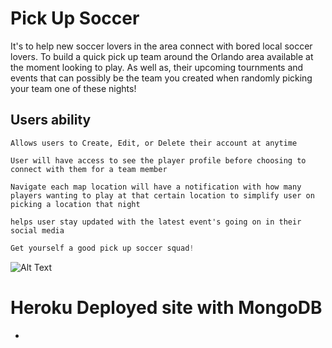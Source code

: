 # Pick Up Soccer
It's to help new soccer lovers in the area connect with bored local soccer lovers. To build a quick pick up team around the Orlando area available at the moment looking to play. As well as, their upcoming tournments and events that can possibly be the team you created when randomly picking your team one of these nights!

## Users ability

`Allows users to Create, Edit, or Delete their account at anytime`

`User will have access to see the player profile before choosing to connect with them for a team member`

`Navigate each map location will have a notification with how many players wanting to play at that certain location to simplify user on picking a location that night`

`helps user stay updated with the latest event's going on in their social media`

```javascript
Get yourself a good pick up soccer squad!
```
![Alt Text](https://i.imgur.com/IlJ803E.gif)

# Heroku Deployed site with MongoDB  

* 




